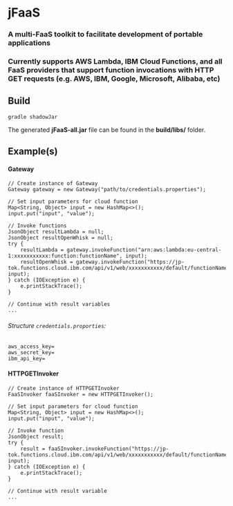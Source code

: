 # jFaaS
### A multi-FaaS toolkit to facilitate development of portable applications

### Currently supports AWS Lambda, IBM Cloud Functions, and all FaaS providers that support function invocations with HTTP GET requests (e.g. AWS, IBM, Google, Microsoft, Alibaba, etc) 

## Build
````
gradle shadowJar
````
The generated **jFaaS-all.jar** file can be found in the **build/libs/** folder.


## Example(s)

#### Gateway
````
// Create instance of Gateway
Gateway gateway = new Gateway("path/to/credentials.properties");

// Set input parameters for cloud function
Map<String, Object> input = new HashMap<>();
input.put("input", "value");

// Invoke functions
JsonObject resultLambda = null;
JsonObject resultOpenWhisk = null;
try {
    resultLambda = gateway.invokeFunction("arn:aws:lambda:eu-central-1:xxxxxxxxxxx:function:functionName", input);
    resultOpenWhisk = gateway.invokeFunction("https://jp-tok.functions.cloud.ibm.com/api/v1/web/xxxxxxxxxxx/default/functionName", input);
} catch (IOException e) {
    e.printStackTrace();
}

// Continue with result variables
...
````

###### Structure ``credentials.proporties``:
````
aws_access_key=
aws_secret_key=
ibm_api_key=
````

#### HTTPGETInvoker
````
// Create instance of HTTPGETInvoker
FaaSInvoker faaSInvoker = new HTTPGETInvoker();

// Set input parameters for cloud function
Map<String, Object> input = new HashMap<>();
input.put("input", "value");

// Invoke function
JsonObject result;
try {
    result = faaSInvoker.invokeFunction("https://jp-tok.functions.cloud.ibm.com/api/v1/web/xxxxxxxxxxx/default/functionName.json", input);
} catch (IOException e) {
    e.printStackTrace();
}

// Continue with result variable
... 
````
